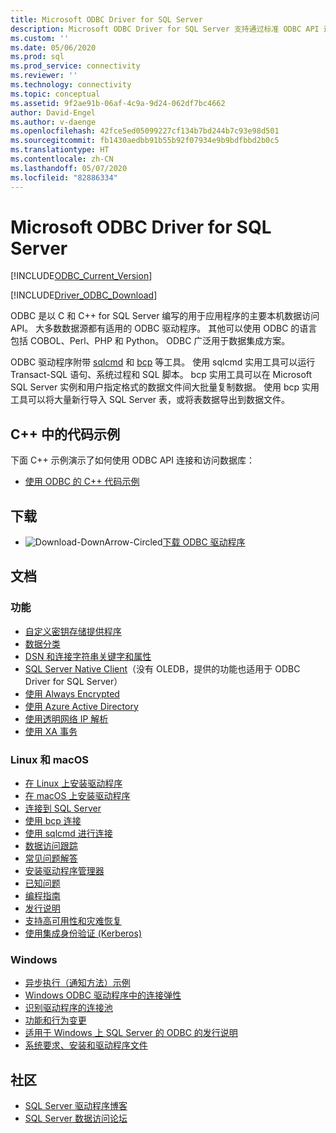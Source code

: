 ```yaml
---
title: Microsoft ODBC Driver for SQL Server
description: Microsoft ODBC Driver for SQL Server 支持通过标准 ODBC API 连接到 SQL Server 和 Azure SQL 数据库。
ms.custom: ''
ms.date: 05/06/2020
ms.prod: sql
ms.prod_service: connectivity
ms.reviewer: ''
ms.technology: connectivity
ms.topic: conceptual
ms.assetid: 9f2ae91b-06af-4c9a-9d24-062df7bc4662
author: David-Engel
ms.author: v-daenge
ms.openlocfilehash: 42fce5ed05099227cf134b7bd244b7c93e98d501
ms.sourcegitcommit: fb1430aedbb91b55b92f07934e9b9bdfbbd2b0c5
ms.translationtype: HT
ms.contentlocale: zh-CN
ms.lasthandoff: 05/07/2020
ms.locfileid: "82886334"
---
```

# <a name="microsoft-odbc-driver-for-sql-server"></a>Microsoft ODBC Driver for SQL Server

[!INCLUDE[ODBC_Current_Version](../../includes/odbc-latest-release.md)]

[!INCLUDE[Driver_ODBC_Download](../../includes/driver_odbc_download.md)]

ODBC 是以 C 和 C++ for SQL Server 编写的用于应用程序的主要本机数据访问 API。 大多数数据源都有适用的 ODBC 驱动程序。 其他可以使用 ODBC 的语言包括 COBOL、Perl、PHP 和 Python。 ODBC 广泛用于数据集成方案。

ODBC 驱动程序附带 [sqlcmd](../../tools/sqlcmd-utility.md)  和 [bcp](../../tools/bcp-utility.md)  等工具。 使用 sqlcmd  实用工具可以运行 Transact-SQL 语句、系统过程和 SQL 脚本。 bcp  实用工具可以在 Microsoft SQL Server 实例和用户指定格式的数据文件间大批量复制数据。 使用 bcp  实用工具可以将大量新行导入 SQL Server 表，或将表数据导出到数据文件。  

## <a name="code-example-in-c"></a>C++ 中的代码示例

下面 C++ 示例演示了如何使用 ODBC API 连接和访问数据库：

- [使用 ODBC 的 C++ 代码示例](../../odbc/reference/sample-odbc-program.md)

## <a name="download"></a>下载

- ![Download-DownArrow-Circled](../../ssms/media/download-icon.png)[下载 ODBC 驱动程序](download-odbc-driver-for-sql-server.md)

## <a name="documentation"></a>文档

### <a name="features"></a>功能

- [自定义密钥存储提供程序](../../connect/odbc/custom-keystore-providers.md)
- [数据分类](../../connect/odbc/data-classification.md)
- [DSN 和连接字符串关键字和属性](dsn-connection-string-attribute.md)
- [SQL Server Native Client](../../relational-databases/native-client/features/sql-server-native-client-features.md)（没有 OLEDB，提供的功能也适用于 ODBC Driver for SQL Server）
- [使用 Always Encrypted](../../connect/odbc/using-always-encrypted-with-the-odbc-driver.md)
- [使用 Azure Active Directory](../../connect/odbc/using-azure-active-directory.md)
- [使用透明网络 IP 解析](../../connect/odbc/using-transparent-network-ip-resolution.md)
- [使用 XA 事务](../../connect/odbc/use-xa-with-dtc.md)

### <a name="linux-and-macos"></a>Linux 和 macOS

- [在 Linux 上安装驱动程序](../../connect/odbc/linux-mac/installing-the-microsoft-odbc-driver-for-sql-server.md)
- [在 macOS 上安装驱动程序](../../connect/odbc/linux-mac/install-microsoft-odbc-driver-sql-server-macos.md)
- [连接到 SQL Server](../../connect/odbc/linux-mac/connection-string-keywords-and-data-source-names-dsns.md)
- [使用 bcp 连接  ](../../connect/odbc/linux-mac/connecting-with-bcp.md)
- [使用 sqlcmd 进行连接  ](../../connect/odbc/linux-mac/connecting-with-sqlcmd.md)
- [数据访问跟踪](../../connect/odbc/linux-mac/data-access-tracing-with-the-odbc-driver-on-linux.md)
- [常见问题解答](../../connect/odbc/linux-mac/frequently-asked-questions-faq-for-odbc-linux.md)
- [安装驱动程序管理器](../../connect/odbc/linux-mac/installing-the-driver-manager.md)
- [已知问题](../../connect/odbc/linux-mac/known-issues-in-this-version-of-the-driver.md)
- [编程指南](../../connect/odbc/linux-mac/programming-guidelines.md)
- [发行说明](../../connect/odbc/linux-mac/release-notes-odbc-sql-server-linux-mac.md)
- [支持高可用性和灾难恢复](../../connect/odbc/linux-mac/odbc-driver-on-linux-support-for-high-availability-disaster-recovery.md)
- [使用集成身份验证 (Kerberos)](../../connect/odbc/linux-mac/using-integrated-authentication.md)

### <a name="windows"></a>Windows

- [异步执行（通知方法）示例](../../connect/odbc/windows/asynchronous-execution-notification-method-sample.md)
- [Windows ODBC 驱动程序中的连接弹性](../../connect/odbc/windows/connection-resiliency-in-the-windows-odbc-driver.md)
- [识别驱动程序的连接池](../../connect/odbc/windows/driver-aware-connection-pooling-in-the-odbc-driver-for-sql-server.md)
- [功能和行为变更](../../connect/odbc/windows/features-of-the-microsoft-odbc-driver-for-sql-server-on-windows.md)
- [适用于 Windows 上 SQL Server 的 ODBC 的发行说明](windows/release-notes-odbc-sql-server-windows.md)
- [系统要求、安装和驱动程序文件](../../connect/odbc/windows/system-requirements-installation-and-driver-files.md)

## <a name="community"></a>社区

- [SQL Server 驱动程序博客](https://techcommunity.microsoft.com/t5/SQL-Server/bg-p/SQLServer/label-name/SQLServerDrivers)  
- [SQL Server 数据访问论坛](https://social.technet.microsoft.com/Forums/en/sqldataaccess/threads)  
